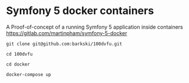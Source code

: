 # Symfony 5 docker containers

A Proof-of-concept of a running Symfony 5 application inside containers
https://gitlab.com/martinpham/symfony-5-docker

```
git clone git@github.com:barkski/100dvfu.git

cd 100dvfu

cd docker

docker-compose up
```

